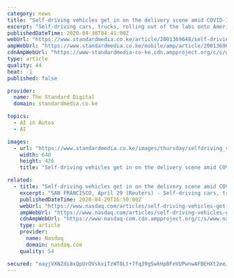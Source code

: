 ```yaml
---
category: news
title: "Self-driving vehicles get in on the delivery scene amid COVID-19"
excerpt: "Self-driving cars, trucks, rolling out of the labs onto American streets to help deliver groceries, meals, and medical supplies."
publishedDateTime: 2020-04-30T04:41:00Z
webUrl: "https://www.standardmedia.co.ke/article/2001369648/self-driving-vehicles-get-in-on-the-delivery-scene-amid-covid-19"
ampWebUrl: "https://www.standardmedia.co.ke/mobile/amp/article/2001369648/self-driving-vehicles-get-in-on-the-delivery-scene-amid-covid-19"
cdnAmpWebUrl: "https://www-standardmedia-co-ke.cdn.ampproject.org/c/s/www.standardmedia.co.ke/mobile/amp/article/2001369648/self-driving-vehicles-get-in-on-the-delivery-scene-amid-covid-19"
type: article
quality: 44
heat: -1
published: false

provider:
  name: The Standard Digital
  domain: standardmedia.co.ke

topics:
  - AI in Autos
  - AI

images:
  - url: "https://www.standardmedia.co.ke/images/thursday/selfdriving_vehicle5eaa5bb1afeef.jpg"
    width: 640
    height: 426
    title: "Self-driving vehicles get in on the delivery scene amid COVID-19"

related:
  - title: "Self-driving vehicles get in on the delivery scene amid COVID-19"
    excerpt: "SAN FRANCISCO, April 29 (Reuters) - Self-driving cars, trucks, sidewalk robots and shuttles are rolling out of the labs and parking garage"
    publishedDateTime: 2020-04-29T16:50:00Z
    webUrl: "https://www.nasdaq.com/articles/self-driving-vehicles-get-in-on-the-delivery-scene-amid-covid-19-2020-04-29"
    ampWebUrl: "https://www.nasdaq.com/articles/self-driving-vehicles-get-in-on-the-delivery-scene-amid-covid-19-2020-04-29?amp"
    cdnAmpWebUrl: "https://www-nasdaq-com.cdn.ampproject.org/c/s/www.nasdaq.com/articles/self-driving-vehicles-get-in-on-the-delivery-scene-amid-covid-19-2020-04-29?amp"
    type: article
    provider:
      name: Nasdaq
      domain: nasdaq.com
    quality: 54

secured: "oayjVXNZdi8xQpUrOVskxiTzWT0Lt+7fq39gSwkHpBFeVUPwnwAFBEHXt2eeJQkfMMZiofgFfP8WmCaIgX+yAZJkB8EvozkQzqmmkqZft/RUg3plS7lxlSTFt+TUbMGbGgZeC83BqDXu9x97pOv66emyr05Pqm5fsXLW6tdu3F3fxPpZVeCx7rmM6GZAMLS951fFBCZYOUSj0qv6jZG+JnvCFiC9K8eYOepBYl5/8YqDGi/P1qzwQtbh2FKVfcGa08QwZfZkJrcETeOLYEKgPUMWPxAdoLwSJL+3yfmQUEje3xv3dLCfnngS6mlEFAWRRdZLjTy0j3dWsyYtICVyaxdYgIAxxj8w05cVIbisgR+Oxpd54auMsg2rCD4a784Dsh/sN6oBgeqCTPTcCHsRmWRSCpW+dEaD5niTMPOTzjxKTfrVceAMWxNe0QtcWnHm5tmV6R3bWa5uB8weC4t25HltpS0fd42XF9rTUN+FM+Q=;EO314Dcdm0D4lr6sA/eJWA=="
---
```


